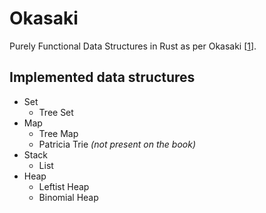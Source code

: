# Okasaki

Purely Functional Data Structures in Rust as per Okasaki [[1]].

## Implemented data structures

* Set
  * Tree Set
* Map
  * Tree Map
  * Patricia Trie *(not present on the book)*
* Stack
  * List
* Heap
  * Leftist Heap
  * Binomial Heap

[1]: http://www.cs.cmu.edu/~rwh/theses/okasaki.pdf
